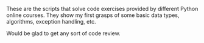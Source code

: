 These are the scripts that solve code exercises provided by different Python online courses.
They show my first grasps of some basic data types, algorithms, exception handling, etc.

Would be glad to get any sort of code review.
